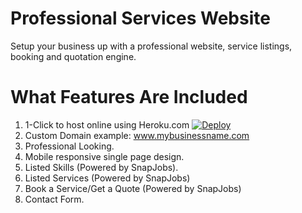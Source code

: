 Professional Services Website
==============================

Setup your business up with a professional website, service listings, booking and quotation engine.


What Features Are Included
================
1. 1-Click to host online using Heroku.com [![Deploy](https://www.herokucdn.com/deploy/button.png)](https://heroku.com/deploy)
2. Custom Domain example: www.mybusinessname.com
3. Professional Looking.
4. Mobile responsive single page design. 
5. Listed Skills (Powered by SnapJobs).
6. Listed Services (Powered by SnapJobs)
7. Book a Service/Get a Quote (Powered by SnapJobs)
8. Contact Form.
